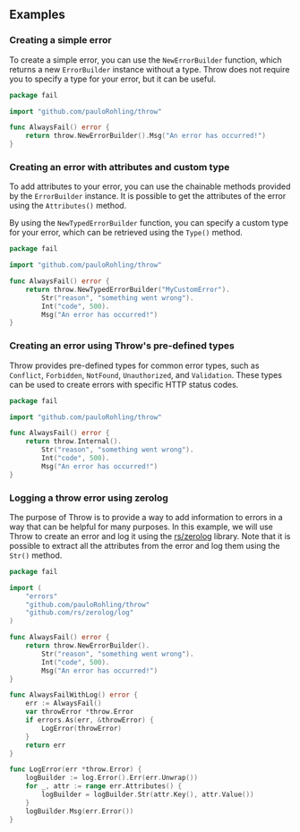 ## Examples

### Creating a simple error

To create a simple error, you can use the `NewErrorBuilder` function, which returns a new `ErrorBuilder` instance
without a type. Throw does not require you to specify a type for your error, but it can be useful.

```go
package fail

import "github.com/pauloRohling/throw"

func AlwaysFail() error {
	return throw.NewErrorBuilder().Msg("An error has occurred!")
}
```

### Creating an error with attributes and custom type

To add attributes to your error, you can use the chainable methods provided by the `ErrorBuilder` instance. It is
possible to get the attributes of the error using the `Attributes()` method.

By using the `NewTypedErrorBuilder` function, you can specify a custom type for your error, which can be retrieved using
the `Type()` method.

```go
package fail

import "github.com/pauloRohling/throw"

func AlwaysFail() error {
	return throw.NewTypedErrorBuilder("MyCustomError").
		Str("reason", "something went wrong").
		Int("code", 500).
		Msg("An error has occurred!")
}
```

### Creating an error using Throw's pre-defined types

Throw provides pre-defined types for common error types, such as `Conflict`, `Forbidden`, `NotFound`, `Unauthorized`,
and `Validation`. These types can be used to create errors with specific HTTP status codes.

```go
package fail

import "github.com/pauloRohling/throw"

func AlwaysFail() error {
	return throw.Internal().
		Str("reason", "something went wrong").
		Int("code", 500).
		Msg("An error has occurred!")
}
```

### Logging a throw error using zerolog

The purpose of Throw is to provide a way to add information to errors in a way that can be helpful for many purposes. In
this example, we will use Throw to create an error and log it using the [rs/zerolog](https://github.com/rs/zerolog)
library. Note that it is possible to extract all the attributes from the error and log them using the `Str()` method.

```go
package fail

import (
	"errors"
	"github.com/pauloRohling/throw"
	"github.com/rs/zerolog/log"
)

func AlwaysFail() error {
	return throw.NewErrorBuilder().
		Str("reason", "something went wrong").
		Int("code", 500).
		Msg("An error has occurred!")
}

func AlwaysFailWithLog() error {
	err := AlwaysFail()
	var throwError *throw.Error
	if errors.As(err, &throwError) {
		LogError(throwError)
	}
	return err
}

func LogError(err *throw.Error) {
	logBuilder := log.Error().Err(err.Unwrap())
	for _, attr := range err.Attributes() {
		logBuilder = logBuilder.Str(attr.Key(), attr.Value())
	}
	logBuilder.Msg(err.Error())
}

```